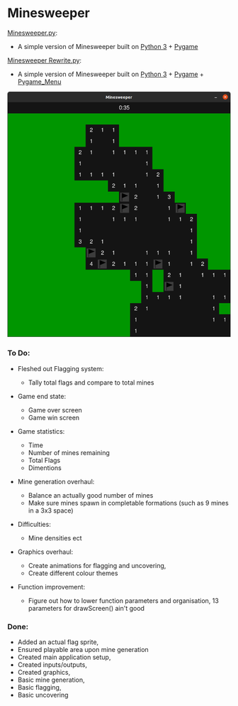 # Minesweeper
[Minesweeper.py](Minesweeper.py):<br/>
 - A simple version of Minesweeper built on [Python 3](https://www.python.org) + [Pygame](https://www.pygame.org)

[Minesweeper Rewrite.py](Minesweeper-Rewrite.py):<br/>
 - A simple version of Minesweeper built on [Python 3](https://www.python.org) + [Pygame](https://www.pygame.org) + [Pygame_Menu](https://github.com/ppizarror/pygame-menu)


![alt text](screenshot.png)

### To Do:

- Fleshed out Flagging system:
    
  - Tally total flags and compare to total mines
    
- Game end state:
    
  - Game over screen
  - Game win screen
    
- Game statistics:
    
  - Time
  - Number of mines remaining
  - Total Flags
  - Dimentions
    
- Mine generation overhaul:
    
  - Balance an actually good number of mines
  - Make sure mines spawn in completable formations (such as 9 mines in a 3x3 space)
        
- Difficulties:
    
  - Mine densities ect
        
- Graphics overhaul:

  - Create animations for flagging and uncovering,
  - Create different colour themes
    
- Function improvement:
    
  - Figure out how to lower function parameters and organisation, 13 parameters for drawScreen() ain't good

### Done:
        
- Added an actual flag sprite,
- Ensured playable area upon mine generation
- Created main application setup,
- Created inputs/outputs,
- Created graphics,
- Basic mine generation,
- Basic flagging,
- Basic uncovering
